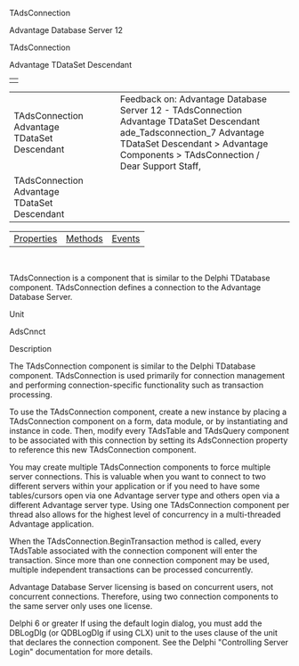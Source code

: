 TAdsConnection




Advantage Database Server 12  

TAdsConnection

Advantage TDataSet Descendant

|  |
| --- |
|  |

|  |  |  |  |  |
| --- | --- | --- | --- | --- |
| TAdsConnection  Advantage TDataSet Descendant |  |  | Feedback on: Advantage Database Server 12 - TAdsConnection Advantage TDataSet Descendant ade\_Tadsconnection\_7 Advantage TDataSet Descendant > Advantage Components > TAdsConnection / Dear Support Staff, |  |
| TAdsConnection  Advantage TDataSet Descendant |  |  |  |  |

|  |  |  |
| --- | --- | --- |
| [Properties](ade_tadsconnection_properties.htm) | [Methods](ade_tadsconnection_methods.htm) | [Events](ade_tadsconnection_events.htm) |

 

TAdsConnection is a component that is similar to the Delphi TDatabase component. TAdsConnection defines a connection to the Advantage Database Server.

Unit

AdsCnnct

Description

The TAdsConnection component is similar to the Delphi TDatabase component. TAdsConnection is used primarily for connection management and performing connection-specific functionality such as transaction processing.

To use the TAdsConnection component, create a new instance by placing a TAdsConnection component on a form, data module, or by instantiating and instance in code. Then, modify every TAdsTable and TAdsQuery component to be associated with this connection by setting its AdsConnection property to reference this new TAdsConnection component.

You may create multiple TAdsConnection components to force multiple server connections. This is valuable when you want to connect to two different servers within your application or if you need to have some tables/cursors open via one Advantage server type and others open via a different Advantage server type. Using one TAdsConnection component per thread also allows for the highest level of concurrency in a multi-threaded Advantage application.

When the TAdsConnection.BeginTransaction method is called, every TAdsTable associated with the connection component will enter the transaction. Since more than one connection component may be used, multiple independent transactions can be processed concurrently.

Advantage Database Server licensing is based on concurrent users, not concurrent connections. Therefore, using two connection components to the same server only uses one license.

Delphi 6 or greater If using the default login dialog, you must add the DBLogDlg (or QDBLogDlg if using CLX) unit to the uses clause of the unit that declares the connection component. See the Delphi "Controlling Server Login" documentation for more details.